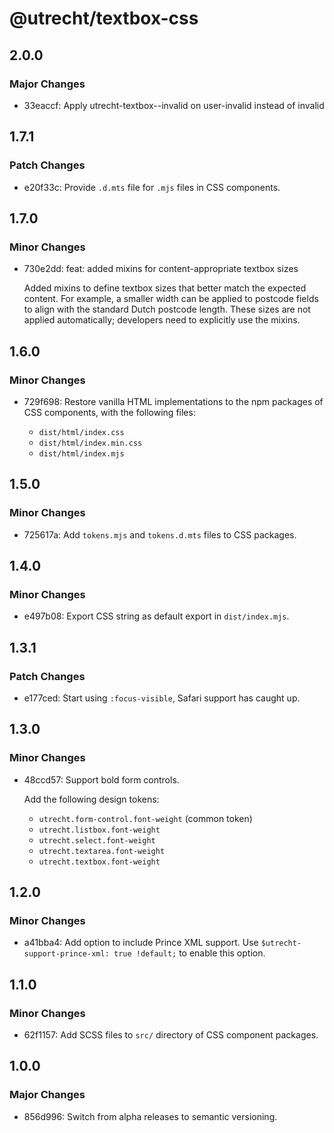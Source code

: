 # @utrecht/textbox-css

## 2.0.0

### Major Changes

- 33eaccf: Apply utrecht-textbox--invalid on user-invalid instead of invalid

## 1.7.1

### Patch Changes

- e20f33c: Provide `.d.mts` file for `.mjs` files in CSS components.

## 1.7.0

### Minor Changes

- 730e2dd: feat: added mixins for content-appropriate textbox sizes

  Added mixins to define textbox sizes that better match the expected content.
  For example, a smaller width can be applied to postcode fields to align with the standard Dutch postcode length.
  These sizes are not applied automatically; developers need to explicitly use the mixins.

## 1.6.0

### Minor Changes

- 729f698: Restore vanilla HTML implementations to the npm packages of CSS components, with the following files:

  - `dist/html/index.css`
  - `dist/html/index.min.css`
  - `dist/html/index.mjs`

## 1.5.0

### Minor Changes

- 725617a: Add `tokens.mjs` and `tokens.d.mts` files to CSS packages.

## 1.4.0

### Minor Changes

- e497b08: Export CSS string as default export in `dist/index.mjs`.

## 1.3.1

### Patch Changes

- e177ced: Start using `:focus-visible`, Safari support has caught up.

## 1.3.0

### Minor Changes

- 48ccd57: Support bold form controls.

  Add the following design tokens:

  - `utrecht.form-control.font-weight` (common token)
  - `utrecht.listbox.font-weight`
  - `utrecht.select.font-weight`
  - `utrecht.textarea.font-weight`
  - `utrecht.textbox.font-weight`

## 1.2.0

### Minor Changes

- a41bba4: Add option to include Prince XML support. Use `$utrecht-support-prince-xml: true !default;` to enable this option.

## 1.1.0

### Minor Changes

- 62f1157: Add SCSS files to `src/` directory of CSS component packages.

## 1.0.0

### Major Changes

- 856d996: Switch from alpha releases to semantic versioning.
